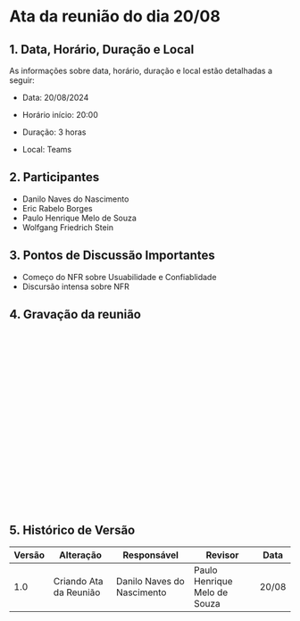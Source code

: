 # Ata da reunião do dia 20/08

## 1. Data, Horário, Duração e Local

As informações sobre data, horário, duração e local estão detalhadas a seguir:

- Data: 20/08/2024

- Horário início: 20:00

- Duração: 3 horas

- Local: Teams

## 2. Participantes

- Danilo Naves do Nascimento
- Eric Rabelo Borges
- Paulo Henrique Melo de Souza
- Wolfgang Friedrich Stein

## 3. Pontos de Discussão Importantes

- Começo do NFR sobre Usuabilidade e Confiablidade
- Discursão intensa sobre NFR

## 4. Gravação da reunião

<center>
<iframe width="560" height="315" src="" title="YouTube video player" frameborder="0" allow="accelerometer; autoplay; clipboard-write; encrypted-media; gyroscope; picture-in-picture; web-share" referrerpolicy="strict-origin-when-cross-origin" allowfullscreen></iframe>
</center>

## 5. Histórico de Versão

| Versão | Alteração | Responsável | Revisor | Data |
|--------|-----------|-------------|---------|------|
| 1.0 | Criando Ata da Reunião | Danilo Naves do Nascimento | Paulo Henrique Melo de Souza |  20/08 |